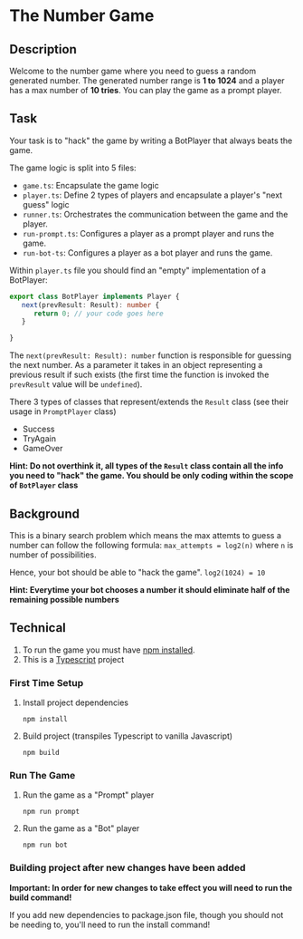 # The Number Game

## Description 
Welcome to the number game where you need to guess a random generated number. 
The generated number range is **1 to 1024** and a player has a max number of **10 tries**.
You can play the game as a prompt player.

## Task
Your task is to "hack" the game by writing a BotPlayer that always beats the game. 

The game logic is split into 5 files:
- `game.ts`: Encapsulate the game logic
- `player.ts`: Define 2 types of players and encapsulate a player's "next guess" logic 
- `runner.ts`: Orchestrates the communication between the game and the player.
- `run-prompt.ts`: Configures a player as a prompt player and runs the game.
- `run-bot-ts`: Configures a player as a bot player and runs the game.

Within `player.ts` file you should find an "empty" implementation of a BotPlayer:
```typescript
export class BotPlayer implements Player {
   next(prevResult: Result): number {
      return 0; // your code goes here
   }

}
```

The `next(prevResult: Result): number` function is responsible for guessing the next number.
As a parameter it takes in an object representing a previous result if such exists 
(the first time the function is invoked the `prevResult` value will be `undefined`).

There 3 types of classes that represent/extends the `Result` class (see their usage in `PromptPlayer` class)
- Success
- TryAgain
- GameOver

**Hint: Do not overthink it, all types of the `Result` class contain all the info you need to "hack" the game.
You should be only coding within the scope of `BotPlayer` class**

## Background
This is a binary search problem which means the max attemts to guess a number can follow the following formula:
`max_attempts = log2(n)` where `n` is number of possibilities.

Hence, your bot should be able to "hack the game". `log2(1024) = 10`


**Hint: Everytime your bot chooses a number it should eliminate half of the remaining possible numbers**

## Technical
1. To run the game you must have [npm installed](https://docs.npmjs.com/downloading-and-installing-node-js-and-npm#using-a-node-installer-to-install-nodejs-and-npm).
2. This is a [Typescript](https://www.typescriptlang.org/) project

### First Time Setup

1. Install project dependencies
    ```shell
    npm install
    ```

2. Build project (transpiles Typescript to vanilla Javascript)
    ```shell
    npm build
    ```

### Run The Game

1. Run the game as a "Prompt" player 
    ```shell
    npm run prompt
    ```

2. Run the game as a "Bot" player
    ```shell
    npm run bot
    ```
   
### Building project after new changes have been added
**Important: In order for new changes to take effect you will need to run the build command!**

If you add new dependencies to package.json file, though you should not be needing to, 
you'll need to run the install command!
